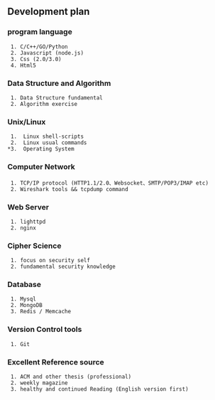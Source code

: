 ## Development plan 

### program language

```
 1. C/C++/GO/Python
 2. Javascript (node.js)
 3. Css (2.0/3.0)
 4. Html5
```

### Data Structure and Algorithm

```
 1. Data Structure fundamental
 2. Algorithm exercise
```
 
### Unix/Linux 

```
 1.  Linux shell-scripts
 2.  Linux usual commands
*3.  Operating System
```  

### Computer Network

```
 1. TCP/IP protocol (HTTP1.1/2.0、Websocket、SMTP/POP3/IMAP etc)
 2. Wireshark tools && tcpdump command 
```

### Web Server

```
 1. lighttpd
 2. nginx
```

### Cipher Science

```
 1. focus on security self
 2. fundamental security knowledge
```

### Database

```
 1. Mysql
 2. MongoDB
 3. Redis / Memcache
```

### Version Control tools

```
 1. Git 
```

### Excellent Reference source

```
 1. ACM and other thesis (professional)
 2. weekly magazine
 3. healthy and continued Reading (English version first)
```



